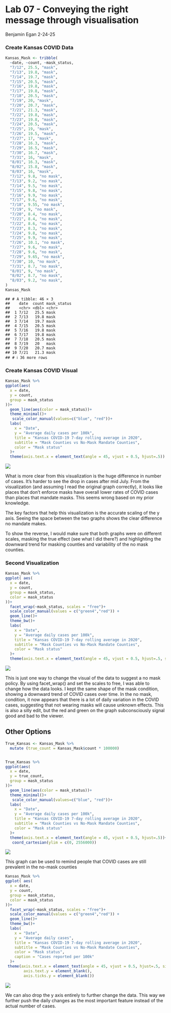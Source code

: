 Lab 07 - Conveying the right message through visualisation
================
Benjamin Egan
2-24-25

### Create Kansas COVID Data

``` r
Kansas_Mask <- tribble(
  ~date, ~count, ~mask_status,
  "7/12", 25.5, "mask",
  "7/13", 19.8, "mask",
  "7/14", 19.7, "mask",
  "7/15", 20.5, "mask",
  "7/16", 19.8, "mask",
  "7/17", 19.8, "mask",
  "7/18", 20.5, "mask",
  "7/19", 20, "mask",
  "7/20", 20.7, "mask",
  "7/21", 21.3, "mask",
  "7/22", 19.8, "mask",
  "7/23", 19.8, "mask",
  "7/24", 20.5, "mask",
  "7/25", 19, "mask",
  "7/26", 19.5, "mask",
  "7/27", 17, "mask",
  "7/28", 16.3, "mask",
  "7/29", 16.5, "mask",
  "7/30", 16.7, "mask",
  "7/31", 16, "mask",
  "8/01", 16.3, "mask",
  "8/02", 15.8, "mask",
  "8/03", 16, "mask",
  "7/12", 9.8, "no mask",
  "7/13", 9.2, "no mask",
  "7/14", 9.5, "no mask",
  "7/15", 9.8, "no mask",
  "7/16", 9.9, "no mask",
  "7/17", 9.6, "no mask",
  "7/18", 9.55, "no mask",
  "7/19", 9, "no mask",
  "7/20", 8.4, "no mask",
  "7/21", 8.4, "no mask",
  "7/22", 8.6, "no mask",
  "7/23", 8.3, "no mask",
  "7/24", 9.8, "no mask",
  "7/25", 9.9, "no mask",
  "7/26", 10.1, "no mask",
  "7/27", 9.6, "no mask",
  "7/28", 9.6, "no mask",
  "7/29", 9.65, "no mask",
  "7/30", 10, "no mask",
  "7/31", 8.7, "no mask",
  "8/01", 9, "no mask",
  "8/02", 8.7, "no mask",
  "8/03", 9.2, "no mask",
)
Kansas_Mask
```

    ## # A tibble: 46 × 3
    ##    date  count mask_status
    ##    <chr> <dbl> <chr>      
    ##  1 7/12   25.5 mask       
    ##  2 7/13   19.8 mask       
    ##  3 7/14   19.7 mask       
    ##  4 7/15   20.5 mask       
    ##  5 7/16   19.8 mask       
    ##  6 7/17   19.8 mask       
    ##  7 7/18   20.5 mask       
    ##  8 7/19   20   mask       
    ##  9 7/20   20.7 mask       
    ## 10 7/21   21.3 mask       
    ## # ℹ 36 more rows

### Create Kansas COVID Visual

``` r
Kansas_Mask %>%
ggplot(aes(
  x = date,
  y = count,
  group = mask_status
))+
  geom_line(aes(color = mask_status))+
  theme_minimal()+
   scale_color_manual(values=c("blue", "red"))+
  labs(
    x = "Date",
    y = "Average daily cases per 100k",
    title = "Kansas COVID-19 7-day rolling average in 2020",
    subtitle = "Mask Counties vs No-Mask Mandate Counties",
    color = "Mask status"
  )+
  theme(axis.text.x = element_text(angle = 45, vjust = 0.5, hjust=.5))
```

![](lab-07_files/figure-gfm/Kansas%20visual-1.png)<!-- -->

What is more clear from this visualization is the huge difference in
number of cases. It’s harder to see the drop in cases after mid July.
From the visualization (and assuming I read the original graph
correctly), it looks like places that don’t enforce masks have overall
lower rates of COVID cases than places that mandate masks. This seems
wrong based on my prior knowledge.

The key factors that help this visualization is the accurate scaling of
the y axis. Seeing the space between the two graphs shows the clear
difference no mandate makes.

To show the reverse, I would make sure that both graphs were on
different scales, masking the true effect (see what I did there?) and
highlighting the downward trend for masking counties and variability of
the no mask counties.

### Second Visualization

``` r
Kansas_Mask %>%
ggplot( aes(
  x = date,
  y = count,
  group = mask_status,
  color = mask_status
))+
  facet_wrap(~mask_status, scales = "free")+
  scale_color_manual(values = c("green4","red")) +
  geom_line()+
  theme_bw()+
  labs(
    x = "Date",
    y = "Average daily cases per 100k",
    title = "Kansas COVID-19 7-day rolling average in 2020",
    subtitle = "Mask Counties vs No-Mask Mandate Counties",
    color = "Mask status"
  )+
  theme(axis.text.x = element_text(angle = 45, vjust = 0.5, hjust=.5, size = 8))
```

![](lab-07_files/figure-gfm/Kansas%20visual%202-1.png)<!-- -->

This is just one way to change the visual of the data to suggest a no
mask policy. By using facet_wrap() and set the scales to free, I was
able to change how the data looks. I kept the same shape of the mask
condition, showing a downward trend of COVID cases over time. In the no
mask, condition, it now appears that there is a lot of daily variation
in the COVID cases, suggesting that not wearing masks will cause unknown
effects. This is also a silly edit, but the red and green on the graph
subconsciously signal good and bad to the viewer.

## Other Options

``` r
True_Kansas <- Kansas_Mask %>%
  mutate (true_count = Kansas_Mask$count * 100000)


True_Kansas %>%
ggplot(aes(
  x = date,
  y = true_count,
  group = mask_status
))+
  geom_line(aes(color = mask_status))+
  theme_minimal()+
   scale_color_manual(values=c("blue", "red"))+
  labs(
    x = "Date",
    y = "Average daily cases per 100k",
    title = "Kansas COVID-19 7-day rolling average in 2020",
    subtitle = "Mask Counties vs No-Mask Mandate Counties",
    color = "Mask status"
  )+
  theme(axis.text.x = element_text(angle = 45, vjust = 0.5, hjust=.5))+ 
   coord_cartesian(ylim = c(0, 2556000))
```

![](lab-07_files/figure-gfm/mutated%20data-1.png)<!-- -->

This graph can be used to remind people that COVID cases are still
prevalent in the no-mask counties

``` r
Kansas_Mask %>%
ggplot( aes(
  x = date,
  y = count,
  group = mask_status,
  color = mask_status
))+
  facet_wrap(~mask_status, scales = "free")+
  scale_color_manual(values = c("green4","red")) +
  geom_line()+
  theme_bw()+
  labs(
    x = "Date",
    y = "Average daily cases",
    title = "Kansas COVID-19 7-day rolling average in 2020",
    subtitle = "Mask Counties vs No-Mask Mandate Counties",
    color = "Mask status",
    caption = "Cases reported per 100k"
  )+
 theme(axis.text.x = element_text(angle = 45, vjust = 0.5, hjust=.5, size = 8),
        axis.text.y = element_blank(),
        axis.ticks.y = element_blank())
```

![](lab-07_files/figure-gfm/COVID%20visual%20alternate-1.png)<!-- -->

We can also drop the y axis entirely to further change the data. This
way we further push the daily changes as the most important feature
instead of the actual number of cases.
